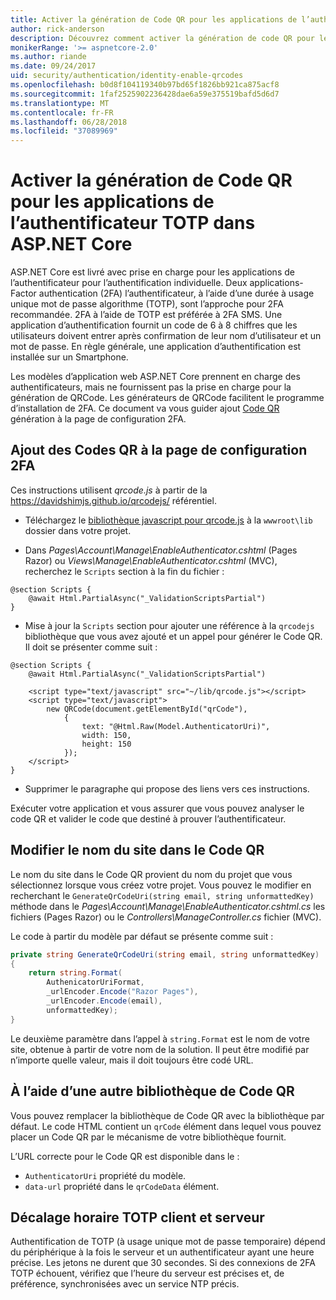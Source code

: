 ```yaml
---
title: Activer la génération de Code QR pour les applications de l’authentificateur TOTP dans ASP.NET Core
author: rick-anderson
description: Découvrez comment activer la génération de code QR pour les applications de l’authentificateur TOTP qui fonctionnent avec l’authentification à deux facteurs ASP.NET Core.
monikerRange: '>= aspnetcore-2.0'
ms.author: riande
ms.date: 09/24/2017
uid: security/authentication/identity-enable-qrcodes
ms.openlocfilehash: b0d8f104119340b97bd65f1826bb921ca875acf8
ms.sourcegitcommit: 1faf2525902236428dae6a59e375519bafd5d6d7
ms.translationtype: MT
ms.contentlocale: fr-FR
ms.lasthandoff: 06/28/2018
ms.locfileid: "37089969"
---
```

# <a name="enable-qr-code-generation-for-totp-authenticator-apps-in-aspnet-core"></a>Activer la génération de Code QR pour les applications de l’authentificateur TOTP dans ASP.NET Core

ASP.NET Core est livré avec prise en charge pour les applications de l’authentificateur pour l’authentification individuelle. Deux applications-Factor authentication (2FA) l’authentificateur, à l’aide d’une durée à usage unique mot de passe algorithme (TOTP), sont l’approche pour 2FA recommandée. 2FA à l’aide de TOTP est préférée à 2FA SMS. Une application d’authentification fournit un code de 6 à 8 chiffres que les utilisateurs doivent entrer après confirmation de leur nom d’utilisateur et un mot de passe. En règle générale, une application d’authentification est installée sur un Smartphone.

Les modèles d’application web ASP.NET Core prennent en charge des authentificateurs, mais ne fournissent pas la prise en charge pour la génération de QRCode. Les générateurs de QRCode facilitent le programme d’installation de 2FA. Ce document va vous guider ajout [Code QR](https://wikipedia.org/wiki/QR_code) génération à la page de configuration 2FA.

## <a name="adding-qr-codes-to-the-2fa-configuration-page"></a>Ajout des Codes QR à la page de configuration 2FA

Ces instructions utilisent *qrcode.js* à partir de la https://davidshimjs.github.io/qrcodejs/ référentiel.

* Téléchargez le [bibliothèque javascript pour qrcode.js](https://davidshimjs.github.io/qrcodejs/) à la `wwwroot\lib` dossier dans votre projet.

* Dans *Pages\Account\Manage\EnableAuthenticator.cshtml* (Pages Razor) ou *Views\Manage\EnableAuthenticator.cshtml* (MVC), recherchez le `Scripts` section à la fin du fichier :

```cshtml
@section Scripts {
    @await Html.PartialAsync("_ValidationScriptsPartial")
}
```

* Mise à jour la `Scripts` section pour ajouter une référence à la `qrcodejs` bibliothèque que vous avez ajouté et un appel pour générer le Code QR. Il doit se présenter comme suit :

```cshtml
@section Scripts {
    @await Html.PartialAsync("_ValidationScriptsPartial")

    <script type="text/javascript" src="~/lib/qrcode.js"></script>
    <script type="text/javascript">
        new QRCode(document.getElementById("qrCode"),
            {
                text: "@Html.Raw(Model.AuthenticatorUri)",
                width: 150,
                height: 150
            });
    </script>
}
```

* Supprimer le paragraphe qui propose des liens vers ces instructions.

Exécuter votre application et vous assurer que vous pouvez analyser le code QR et valider le code que destiné à prouver l’authentificateur.

## <a name="change-the-site-name-in-the-qr-code"></a>Modifier le nom du site dans le Code QR

Le nom du site dans le Code QR provient du nom du projet que vous sélectionnez lorsque vous créez votre projet. Vous pouvez le modifier en recherchant le `GenerateQrCodeUri(string email, string unformattedKey)` méthode dans le *Pages\Account\Manage\EnableAuthenticator.cshtml.cs* les fichiers (Pages Razor) ou le *Controllers\ManageController.cs* fichier (MVC).

Le code à partir du modèle par défaut se présente comme suit :

```c#
private string GenerateQrCodeUri(string email, string unformattedKey)
{
    return string.Format(
        AuthenicatorUriFormat,
        _urlEncoder.Encode("Razor Pages"),
        _urlEncoder.Encode(email),
        unformattedKey);
}
```

Le deuxième paramètre dans l’appel à `string.Format` est le nom de votre site, obtenue à partir de votre nom de la solution. Il peut être modifié par n’importe quelle valeur, mais il doit toujours être codé URL.

## <a name="using-a-different-qr-code-library"></a>À l’aide d’une autre bibliothèque de Code QR

Vous pouvez remplacer la bibliothèque de Code QR avec la bibliothèque par défaut. Le code HTML contient un `qrCode` élément dans lequel vous pouvez placer un Code QR par le mécanisme de votre bibliothèque fournit.

L’URL correcte pour le Code QR est disponible dans le :

* `AuthenticatorUri` propriété du modèle.
* `data-url` propriété dans le `qrCodeData` élément.

## <a name="totp-client-and-server-time-skew"></a>Décalage horaire TOTP client et serveur

Authentification de TOTP (à usage unique mot de passe temporaire) dépend du périphérique à la fois le serveur et un authentificateur ayant une heure précise. Les jetons ne durent que 30 secondes. Si des connexions de 2FA TOTP échouent, vérifiez que l’heure du serveur est précises et, de préférence, synchronisées avec un service NTP précis.
